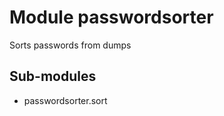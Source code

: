 Module passwordsorter
=====================
Sorts passwords from dumps

Sub-modules
-----------
* passwordsorter.sort